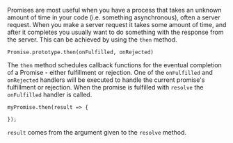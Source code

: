 Promises are most useful when you have a process that takes an unknown amount of time in your code (i.e. something asynchronous), often
a server request. When you make a server request it takes some amount of time, and after it completes you usually want to do something
with the response from the server. This can be achieved by using the `then` method.

```
Promise.prototype.then(onFulfilled, onRejected)
```

The `then` method schedules callback functions for the eventual completion of a Promise - either fulfillment or rejection. One of the
`onFulfilled` and `onRejected` handlers will be executed to handle the current promise's fulfillment or rejection. When the promise is
fulfilled with `resolve` the `onFulfilled` handler is called.

```
myPromise.then(result => {
  
});
```

`result` comes from the argument given to the `resolve` method.